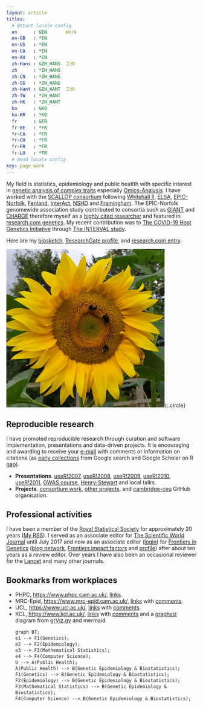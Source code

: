 ```yaml
---
layout: article
titles:
  # @start locale config
  en      : &EN       Work
  en-GB   : *EN
  en-US   : *EN
  en-CA   : *EN
  en-AU   : *EN
  zh-Hans : &ZH_HANS  工作
  zh      : *ZH_HANS
  zh-CN   : *ZH_HANS
  zh-SG   : *ZH_HANS
  zh-Hant : &ZH_HANT  工作
  zh-TW   : *ZH_HANT
  zh-HK   : *ZH_HANT
  ko      : &KO
  ko-KR   : *KO
  fr      : &FR
  fr-BE   : *FR
  fr-CA   : *FR
  fr-CH   : *FR
  fr-FR   : *FR
  fr-LU   : *FR
  # @end locale config
key: page-work
---
```


My field is statistics, epidemiology and public heatlth with specific
interest in [genetic analysis of complex traits](https://jinghuazhao.github.io/GDCT/) especially
[Omics-Analysis](https://jinghuazhao.github.io/Omics-analysis/). I have worked with the
[SCALLOP consortium](https://www.olink.com/scallop/) following [Whitehall II](http://www.ucl.ac.uk/whitehallII),
[ELSA](http://www.natcen.ac.uk/elsa/), [EPIC-Norfolk](http://www.epic-norfolk.org.uk/),
[Fenland](http://www.mrc-epid.cam.ac.uk/research/studies/fenland/),
[InterAct](http://www.inter-act.eu/), [NSHD](http://www.nshd.mrc.ac.uk/)
and [Framingham](http://www.framinghamheartstudy.org/). The EPIC-Norfolk
genomewide association study contributed to consortia such as
[GIANT](http://www.broadinstitute.org/collaboration/giant/index.php/Main_Page)
and [CHARGE](http://web.chargeconsortium.com/) therefore myself as a
[highly cited researcher](https://clarivate.com/hcr/) and featured in
[research.com genetics](https://research.com/scientists-rankings/genetics).
My recent contribution was to [The COVID-19 Host Genetics Initiative](https://www.covid19hg.org/)
through [The INTERVAL study](https://www.intervalstudy.org.uk/).

Here are my [biosketch](jing_cv.pdf), [ResearchGate profile](http://www.researchgate.net/profile/Jing_Hua_Zhao/), and [research.com entry](https://research.com/u/jing-hua-zhao).

![Image](assets/images/sunflower.jpg){:.circle}

## Reproducible research

I have promoted reproducible research through curation and software implementation, presentations and data-driven projects. It is encouraging and awarding to receive your [e-mail](mailto:jinghuazhao@hotmail.com) with comments or information on citations (as [early collections](references.txt) from Google search and Google Scholar on R [gap](https://tinyurl.com/yxh3ycwg)).

  * **Presentations**.
     [useR!2007](http://www.user2007.org/),
     [useR!2008](http://www.statistik.uni-dortmund.de/useR-2008/tutorials/),
     [useR!2009](http://www.r-project.org/conferences/useR-2009/tutorials/index.html),
     [useR!2010](http://www.r-project.org/conferences/useR-2010/tutorials/index.html),
     [useR!2011](https://www.r-project.org/conferences/useR-2011/),
     [GWAS course](https://jinghuazhao.github.io/GWAS-course/), 
     [Henry-Stewart](https://hstalks.com/expert/1336/dr-jing-hua-zhao/) and local talks.
  * **Projects**. [consortium work](https://jinghuazhao.github.io/consortium),
     [other projects](https://jinghuazhao.github.io/other), and
     [cambridge-ceu](https://cambridge-ceu.github.io/) GitHub organisation.

## Professional activities

I have been a member of the [Royal Statistical Society](http://www.rss.org.uk/) for approximately 20 years
([My RSS](https://rss.org.uk/myrss/)). I served as an associate editor for
[The Scientific World Journal](http://www.hindawi.com/journals/tswj/) until July 2017
and now as an associate editor ([login](https://www.frontiersin.org/my-frontiers/overview))
for [Frontiers in Genetics](http://www.frontiersin.org/) ([blog network](http://www.frontiersin.org/blog/all_blogs),
[Frontiers impact factors](https://www.frontiersin.org/about/impact) and
[profile](http://community.frontiersin.org/people/Jing_HuaZhao/44539))
after about ten years as a review editor. Over years I have also been an occasional
reviewer for the [Lancet](https://www.editorialmanager.com/thelancet/default.aspx) and many other journals.

## Bookmarks from workplaces

- PHPC, <https://www.phpc.cam.ac.uk/>, [links](phpclinks.md).
- MRC-Epid, <https://www.mrc-epid.cam.ac.uk/>, [links](mrclinks.md) with [comments](mrc/comments.txt).
- UCL, <https://www.ucl.ac.uk/>, [links](ucllinks.md) with [comments](ucl/comments.txt).
- KCL, <https://www.kcl.ac.uk/>, [links](kcllinks.md) with [comments](iop/comments.txt) and a [graphviz](assets/images/grViz.png) diagram from [grViz.gv](assets/images/grViz.gv) and mermaid.
  ```mermaid
  graph BT;
  e1 --> F1(Genetics);
  e2 --> F2(Epidemiology);
  e3 --> F3(Mathematical Statistics);
  e4 --> F4(Computer Science);
  U --> A(Public Health);
  A(Public Health) --> B(Genetic Epidemiology & Biostatistics);
  F1(Genetics) --> B(Genetic Epidemiology & Biostatistics);
  F2(Epidemiology) --> B(Genetic Epidemiology & Biostatistics);
  F3(Mathematical Statistics) --> B(Genetic Epidemiology & Biostatistics);
  F4(Computer Science) --> B(Genetic Epidemiology & Biostatistics);
  ```
